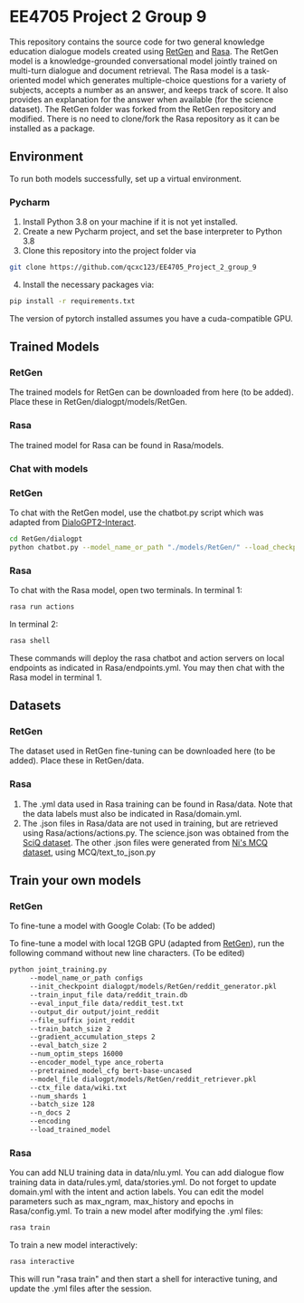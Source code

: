 # EE4705 Project 2 Group 9

This repository contains the source code for two general knowledge education dialogue models created using [RetGen](https://github.com/dreasysnail/RetGen) and [Rasa](https://github.com/RasaHQ/rasa).
The RetGen model is a knowledge-grounded conversational model jointly trained on multi-turn dialogue and document retrieval.
The Rasa model is a task-oriented model which generates multiple-choice questions for a variety of subjects, accepts a number as an answer, and keeps track of score.
It also provides an explanation for the answer when available (for the science dataset).
The RetGen folder was forked from the RetGen repository and modified. There is no need to clone/fork the Rasa repository as it can be installed as a package.

## Environment
To run both models successfully, set up a virtual environment.
### Pycharm
1. Install Python 3.8 on your machine if it is not yet installed.
2. Create a new Pycharm project, and set the base interpreter to Python 3.8
3. Clone this repository into the project folder via
```bash
git clone https://github.com/qcxc123/EE4705_Project_2_group_9
```

4. Install the necessary packages via:
```bash
pip install -r requirements.txt
```
The version of pytorch installed assumes you have a cuda-compatible GPU.

## Trained Models
### RetGen
The trained models for RetGen can be downloaded from here (to be added). Place these in RetGen/dialogpt/models/RetGen.
### Rasa
The trained model for Rasa can be found in Rasa/models.

### Chat with models
### RetGen
To chat with the RetGen model, use the chatbot.py script which was adapted from [DialoGPT2-Interact](https://github.com/andreamad8/DialoGPT2-Interact).
```bash
cd RetGen/dialogpt
python chatbot.py --model_name_or_path "./models/RetGen/" --load_checkpoint "./models/RetGen/reddit_generator.pkl" --generation_length 30 --max_history -2 --top_k 1
```
### Rasa
To chat with the Rasa model, open two terminals.
In terminal 1:
```bash
rasa run actions
```
In terminal 2:
```bash
rasa shell
```
These commands will deploy the rasa chatbot and action servers on local endpoints as indicated in Rasa/endpoints.yml.
You may then chat with the Rasa model in terminal 1.

## Datasets
### RetGen
The dataset used in RetGen fine-tuning can be downloaded here (to be added). Place these in RetGen/data.

### Rasa
1. The .yml data used in Rasa training can be found in Rasa/data. Note that the data labels must also be indicated in Rasa/domain.yml.
2. The .json files in Rasa/data are not used in training, but are retrieved using Rasa/actions/actions.py. The science.json was obtained from the [SciQ dataset](https://allenai.org/data/sciq ). The other .json files were generated from [Ni's MCQ dataset](https://www3.cs.stonybrook.edu/~chni/post/mcq-dataset/), using MCQ/text_to_json.py

## Train your own models
### RetGen
To fine-tune a model with Google Colab:
(To be added)

To fine-tune a model with local 12GB GPU (adapted from [RetGen](https://github.com/dreasysnail/RetGen)), run the following command without new line characters.
(To be edited)
```bash
python joint_training.py
     --model_name_or_path configs
     --init_checkpoint dialogpt/models/RetGen/reddit_generator.pkl
     --train_input_file data/reddit_train.db
     --eval_input_file data/reddit_test.txt 
     --output_dir output/joint_reddit
     --file_suffix joint_reddit
     --train_batch_size 2
     --gradient_accumulation_steps 2
     --eval_batch_size 2
     --num_optim_steps 16000
     --encoder_model_type ance_roberta
     --pretrained_model_cfg bert-base-uncased
     --model_file dialogpt/models/RetGen/reddit_retriever.pkl
     --ctx_file data/wiki.txt
     --num_shards 1
     --batch_size 128
     --n_docs 2
     --encoding
     --load_trained_model
```

### Rasa
You can add NLU training data in data/nlu.yml.
You can add dialogue flow training data in data/rules.yml, data/stories.yml.
Do not forget to update domain.yml with the intent and action labels.
You can edit the model parameters such as max_ngram, max_history and epochs in Rasa/config.yml.
To train a new model after modifying the .yml files:
```bash
rasa train
```
To train a new model interactively:
```bash
rasa interactive
```
This will run "rasa train" and then start a shell for interactive tuning, and update the .yml files after the session.
